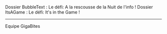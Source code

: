 Dossier BubbleText : 
  Le défi: A la rescousse de la Nuit de l'info !
Dossier ItsAGame : 
  Le défi: It's in the Game !
______________________________________________________________________________________________________________________________
  
  Equipe GigaBites
